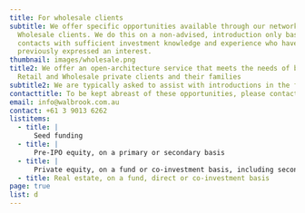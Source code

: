 ```yaml
---
title: For wholesale clients
subtitle: We offer specific opportunities available through our network only to
  Wholesale clients. We do this on a non-advised, introduction only basis to
  contacts with sufficient investment knowledge and experience who have
  previously expressed an interest.
thumbnail: images/wholesale.png
title2: We offer an open-architecture service that meets the needs of both
  Retail and Wholesale private clients and their families
subtitle2: We are typically asked to assist with introductions in the following areas
contacttitle: To be kept abreast of these opportunities, please contact us
email: info@walbrook.com.au
contact: +61 3 9013 6262
listitems:
  - title: |
      Seed funding
  - title: |
      Pre-IPO equity, on a primary or secondary basis
  - title: |
      Private equity, on a fund or co-investment basis, including secondaries
  - title: Real estate, on a fund, direct or co-investment basis
page: true
list: d
---
```

